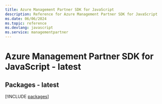 ```yaml
---
title: Azure Management Partner SDK for JavaScript
description: Reference for Azure Management Partner SDK for JavaScript
ms.date: 06/06/2024
ms.topic: reference
ms.devlang: javascript
ms.service: managementpartner
---
```

# Azure Management Partner SDK for JavaScript - latest
## Packages - latest
[!INCLUDE [packages](management-partner-index.md)]